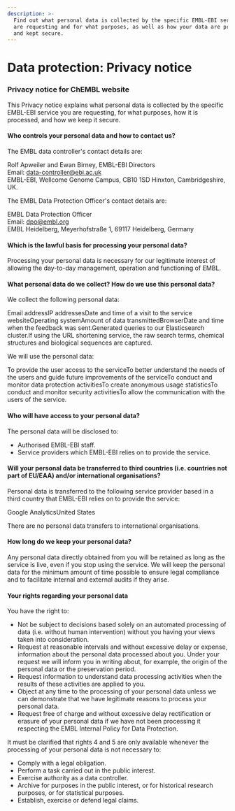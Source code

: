 ```yaml
---
description: >-
  Find out what personal data is collected by the specific EMBL-EBI service you
  are requesting and for what purposes, as well as how your data are processed
  and kept secure.
---
```


# Data protection: Privacy notice

### Privacy notice for ChEMBL website <a href="#privacy-notice-from-data-subject" id="privacy-notice-from-data-subject"></a>

This Privacy notice explains what personal data is collected by the specific EMBL-EBI service you are requesting, for what purposes, how it is processed, and how we keep it secure.

#### Who controls your personal data and how to contact us?

The EMBL data controller's contact details are:

Rolf Apweiler and Ewan Birney, EMBL-EBI Directors\
Email: data-controller@ebi.ac.uk\
EMBL-EBI, Wellcome Genome Campus, CB10 1SD Hinxton, Cambridgeshire, UK.

The EMBL Data Protection Officer's contact details are:

EMBL Data Protection Officer\
Email: dpo@embl.org\
EMBL Heidelberg, Meyerhofstraße 1, 69117 Heidelberg, Germany

#### Which is the lawful basis for processing your personal data?

Processing your personal data is necessary for our legitimate interest of allowing the day-to-day management, operation and functioning of EMBL.

#### What personal data do we collect? How do we use this personal data?

We collect the following personal data:

Email addressIP addressesDate and time of a visit to the service websiteOperating systemAmount of data transmittedBrowserDate and time when the feedback was sent.Generated queries to our Elasticsearch cluster.If using the URL shortening service, the raw search terms, chemical structures and biological sequences are captured.

We will use the personal data:

To provide the user access to the serviceTo better understand the needs of the users and guide future improvements of the serviceTo conduct and monitor data protection activitiesTo create anonymous usage statisticsTo conduct and monitor security activitiesTo allow the communication with the users of the service.

#### Who will have access to your personal data?

The personal data will be disclosed to:

* Authorised EMBL-EBI staff.
* Service providers which EMBL-EBI relies on to provide the service.

#### Will your personal data be transferred to third countries (i.e. countries not part of EU/EAA) and/or international organisations?

Personal data is transferred to the following service provider based in a third country that EMBL-EBI relies on to provide the service:

Google AnalyticsUnited States

There are no personal data transfers to international organisations.

#### How long do we keep your personal data?

Any personal data directly obtained from you will be retained as long as the service is live, even if you stop using the service. We will keep the personal data for the minimum amount of time possible to ensure legal compliance and to facilitate internal and external audits if they arise.

#### Your rights regarding your personal data

You have the right to:

* Not be subject to decisions based solely on an automated processing of data (i.e. without human intervention) without you having your views taken into consideration.
* Request at reasonable intervals and without excessive delay or expense, information about the personal data processed about you. Under your request we will inform you in writing about, for example, the origin of the personal data or the preservation period.
* Request information to understand data processing activities when the results of these activities are applied to you.
* Object at any time to the processing of your personal data unless we can demonstrate that we have legitimate reasons to process your personal data.
* Request free of charge and without excessive delay rectification or erasure of your personal data if we have not been processing it respecting the EMBL Internal Policy for Data Protection.

It must be clarified that rights 4 and 5 are only available whenever the processing of your personal data is not necessary to:

* Comply with a legal obligation.
* Perform a task carried out in the public interest.
* Exercise authority as a data controller.
* Archive for purposes in the public interest, or for historical research purposes, or for statistical purposes.
* Establish, exercise or defend legal claims.
